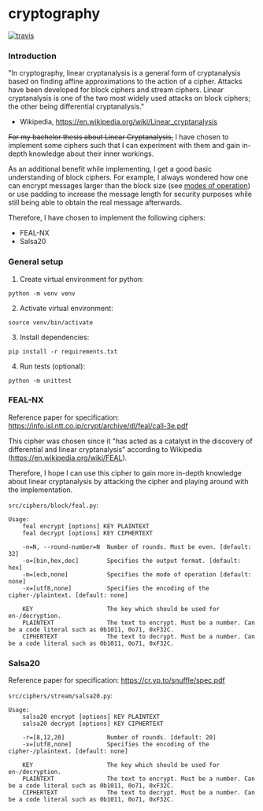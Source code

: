 # cryptography
[![travis](https://img.shields.io/travis/ekzyis/cryptography)](https://travis-ci.com/ekzyis/cryptography)


### Introduction

"In cryptography, linear cryptanalysis is a general form of cryptanalysis based on finding affine approximations to the action of a cipher. Attacks have been developed for block ciphers and stream ciphers. Linear cryptanalysis is one of the two most widely used attacks on block ciphers; the other being differential cryptanalysis."
- Wikipedia, https://en.wikipedia.org/wiki/Linear_cryptanalysis

~~For my bachelor thesis about Linear Cryptanalysis,~~ I have chosen to implement some ciphers such that I can experiment with them and gain in-depth knowledge about their inner workings.

As an additional benefit while implementing, I get a good basic understanding of block ciphers.
For example, I always wondered how one can encrypt messages larger than the block size (see [modes of operation](https://en.wikipedia.org/wiki/Block_cipher_mode_of_operation)) or use padding to increase the message length for security purposes while still being able to obtain the real message afterwards.

Therefore, I have chosen to implement the following ciphers:
- FEAL-NX
- Salsa20

### General setup

1. Create virtual environment for python:

`python -m venv venv`

2. Activate virtual environment:

`source venv/bin/activate`

3. Install dependencies:

`pip install -r requirements.txt`

4. Run tests (optional):

`python -m unittest`

### FEAL-NX

Reference paper for specification: https://info.isl.ntt.co.jp/crypt/archive/dl/feal/call-3e.pdf

This cipher was chosen since it "has acted as a catalyst in the discovery of differential and linear cryptanalysis" according to Wikipedia (https://en.wikipedia.org/wiki/FEAL).

Therefore, I hope I can use this cipher to gain more in-depth knowledge about linear cryptanalysis by attacking the cipher and playing around with the implementation.

`src/ciphers/block/feal.py`:
```
Usage:
    feal encrypt [options] KEY PLAINTEXT
    feal decrypt [options] KEY CIPHERTEXT

    -n=N, --round-number=N  Number of rounds. Must be even. [default: 32]
    -o=[bin,hex,dec]        Specifies the output format. [default: hex]
    -m=[ecb,none]           Specifies the mode of operation [default: none]
    -x=[utf8,none]          Specifies the encoding of the cipher-/plaintext. [default: none]

    KEY                     The key which should be used for en-/decryption.
    PLAINTEXT               The text to encrypt. Must be a number. Can be a code literal such as 0b1011, 0o71, 0xF32C.
    CIPHERTEXT              The text to decrypt. Must be a number. Can be a code literal such as 0b1011, 0o71, 0xF32C.
```

### Salsa20

Reference paper for specification: https://cr.yp.to/snuffle/spec.pdf

`src/ciphers/stream/salsa20.py`:
```
Usage:
    salsa20 encrypt [options] KEY PLAINTEXT
    salsa20 decrypt [options] KEY CIPHERTEXT

    -r=[8,12,20]            Number of rounds. [default: 20]
    -x=[utf8,none]          Specifies the encoding of the cipher-/plaintext. [default: none]

    KEY                     The key which should be used for en-/decryption.
    PLAINTEXT               The text to encrypt. Must be a number. Can be a code literal such as 0b1011, 0o71, 0xF32C.
    CIPHERTEXT              The text to decrypt. Must be a number. Can be a code literal such as 0b1011, 0o71, 0xF32C.
```
